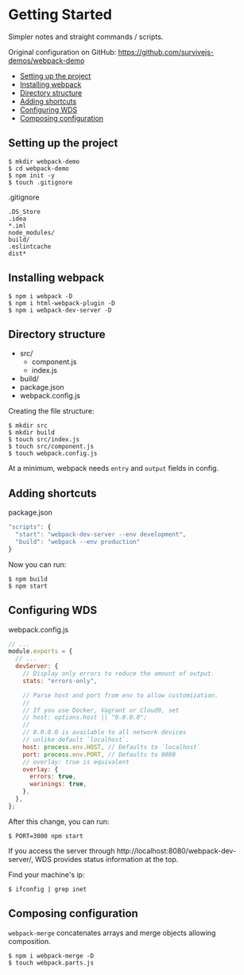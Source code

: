 # Getting Started

Simpler notes and straight commands / scripts.

Original configuration on GitHub: https://github.com/survivejs-demos/webpack-demo

* [Setting up the project](#setting-up-the-project)
* [Installing webpack](#installing-webpack)
* [Directory structure](#directory-structure)
* [Adding shortcuts](#adding-shortcuts)
* [Configuring WDS](#configuring-wds)
* [Composing configuration](#composing-configuration)

## Setting up the project

```
$ mkdir webpack-demo
$ cd webpack-demo
$ npm init -y
$ touch .gitignore
```

.gitignore
```
.DS_Store
.idea
*.iml
node_modules/
build/
.eslintcache
dist*
```

## Installing webpack

```
$ npm i webpack -D
$ npm i html-webpack-plugin -D
$ npm i webpack-dev-server -D
```

## Directory structure

* src/
  - component.js
  - index.js
* build/
* package.json
* webpack.config.js

Creating the file structure:
```
$ mkdir src
$ mkdir build
$ touch src/index.js
$ touch src/component.js
$ touch webpack.config.js
```

At a minimum, webpack needs `entry` and `output` fields in config.

## Adding shortcuts

package.json
```javascript
"scripts": {
  "start": "webpack-dev-server --env development",
  "build": "webpack --env production"
}
```

Now you can run:
```
$ npm build
$ npm start
```

## Configuring WDS

webpack.config.js
```javascript
// ...
module.exports = {
  // ...
  devServer: {
    // Display only errors to reduce the amount of output.
    stats: "errors-only",

    // Parse host and port from env to allow customization.
    //
    // If you use Docker, Vagrant or Cloud9, set
    // host: options.host || "0.0.0.0";
    //
    // 0.0.0.0 is available to all network devices
    // unlike default `localhost`.
    host: process.env.HOST, // Defaults to `localhost`
    port: process.env.PORT, // Defaults to 8080
    // overlay: true is equivalent
    overlay: {
      errors: true,
      warinings: true,
    },
  },
};
```

After this change, you can run:
```
$ PORT=3000 npm start
```

If you access the server through http://localhost:8080/webpack-dev-server/, WDS provides status information at the top.

Find your machine's ip:
```
$ ifconfig | grep inet
```

## Composing configuration

`webpack-merge` concatenates arrays and merge objects allowing composition.

```
$ npm i webpack-merge -D
$ touch webpack.parts.js
```
